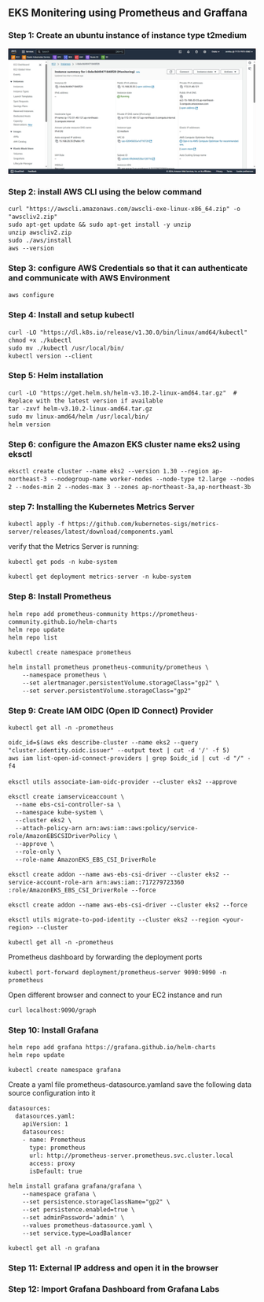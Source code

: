 ## EKS Monitering using Prometheus and Graffana

### Step 1: Create an ubuntu instance of instance type t2medium 

![alt text](image.png)

### Step 2:  install  AWS CLI using the below command


```
curl "https://awscli.amazonaws.com/awscli-exe-linux-x86_64.zip" -o "awscliv2.zip"
sudo apt-get update && sudo apt-get install -y unzip
unzip awscliv2.zip
sudo ./aws/install
aws --version
```

### Step 3: configure AWS Credentials so that it can authenticate and communicate with AWS Environment

```
aws configure
```

### Step 4: Install and setup kubectl

```
curl -LO "https://dl.k8s.io/release/v1.30.0/bin/linux/amd64/kubectl"
chmod +x ./kubectl
sudo mv ./kubectl /usr/local/bin/
kubectl version --client
```

### Step 5: Helm installation

```
curl -LO "https://get.helm.sh/helm-v3.10.2-linux-amd64.tar.gz"  # Replace with the latest version if available
tar -zxvf helm-v3.10.2-linux-amd64.tar.gz
sudo mv linux-amd64/helm /usr/local/bin/
helm version
```

### Step 6: configure the Amazon EKS cluster name eks2 using eksctl

```
eksctl create cluster --name eks2 --version 1.30 --region ap-northeast-3 --nodegroup-name worker-nodes --node-type t2.large --nodes 2 --nodes-min 2 --nodes-max 3 --zones ap-northeast-3a,ap-northeast-3b
```

### step 7:  Installing the Kubernetes Metrics Server

```
kubectl apply -f https://github.com/kubernetes-sigs/metrics-server/releases/latest/download/components.yaml
```

verify that the Metrics Server is running:

```
kubectl get pods -n kube-system
```

```
kubectl get deployment metrics-server -n kube-system
```

### Step 8: Install Prometheus

```
helm repo add prometheus-community https://prometheus-community.github.io/helm-charts
helm repo update
helm repo list
```

```
kubectl create namespace prometheus
```

```
helm install prometheus prometheus-community/prometheus \
    --namespace prometheus \
    --set alertmanager.persistentVolume.storageClass="gp2" \
    --set server.persistentVolume.storageClass="gp2"
```

### Step 9:  Create IAM OIDC (Open ID Connect) Provider

```
kubectl get all -n -prometheus
```

```
oidc_id=$(aws eks describe-cluster --name eks2 --query "cluster.identity.oidc.issuer" --output text | cut -d '/' -f 5)
aws iam list-open-id-connect-providers | grep $oidc_id | cut -d "/" -f4

eksctl utils associate-iam-oidc-provider --cluster eks2 --approve
```

```
eksctl create iamserviceaccount \
  --name ebs-csi-controller-sa \
  --namespace kube-system \
  --cluster eks2 \
  --attach-policy-arn arn:aws:iam::aws:policy/service-role/AmazonEBSCSIDriverPolicy \
  --approve \
  --role-only \
  --role-name AmazonEKS_EBS_CSI_DriverRole
```


```
eksctl create addon --name aws-ebs-csi-driver --cluster eks2 --service-account-role-arn arn:aws:iam::717279723360 :role/AmazonEKS_EBS_CSI_DriverRole --force
```

```
eksctl create addon --name aws-ebs-csi-driver --cluster eks2 --force
```

```
eksctl utils migrate-to-pod-identity --cluster eks2 --region <your-region> --cluster
```

```
kubectl get all -n -prometheus
```


Prometheus dashboard by forwarding the deployment ports


```
kubectl port-forward deployment/prometheus-server 9090:9090 -n prometheus
```

Open different browser and connect to your EC2 instance and run

```
curl localhost:9090/graph
```

### Step 10: Install Grafana

```
helm repo add grafana https://grafana.github.io/helm-charts
helm repo update
```

```
kubectl create namespace grafana
```


Create a yaml file prometheus-datasource.yamland save the following data source configuration into it

```
datasources:
  datasources.yaml:
    apiVersion: 1
    datasources:
    - name: Prometheus
      type: prometheus
      url: http://prometheus-server.prometheus.svc.cluster.local
      access: proxy
      isDefault: true
```


```
helm install grafana grafana/grafana \
    --namespace grafana \
    --set persistence.storageClassName="gp2" \
    --set persistence.enabled=true \
    --set adminPassword='admin' \
    --values prometheus-datasource.yaml \
    --set service.type=LoadBalancer
```

```
kubectl get all -n grafana
```

### Step 11: External IP address and open it in the browser 

### Step 12: Import Grafana Dashboard from Grafana Labs